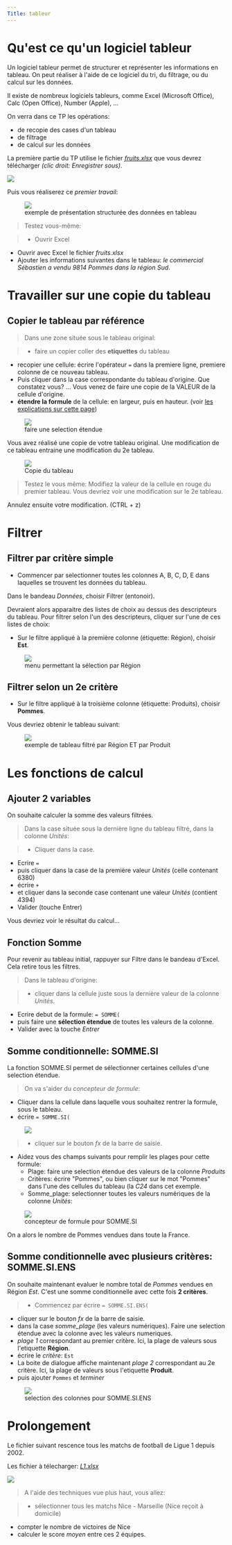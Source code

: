 ```yaml
---
Title: tableur
---
```


# Qu'est ce qu'un logiciel tableur
Un logiciel tableur permet de structurer et représenter les informations en tableau. On peut réaliser à l'aide de ce logiciel du tri, du filtrage, ou du calcul sur les données.

Il existe de nombreux logiciels tableurs, comme Excel (Microsoft Office), Calc (Open Office), Number (Apple), ...

On verra dans ce TP les opérations:

* de recopie des cases d'un tableau
* de filtrage
* de calcul sur les données

La première partie du TP utilise le fichier <a href="../datas/fruits.xlsx" target="blank"><i>fruits.xlsx</i></a> que vous devrez télécharger *(clic droit: Enregistrer sous)*. 

<a href="../datas/fruits.xlsx" target="blank"><img src="/images/download.png"></a> 

Puis vous réaliserez ce *premier travail*:

<figure>
<div>
<img src="../images/tableau_orig.png">
<figcaption>exemple de présentation structurée des données en tableau</figcaption>
</div>
</figure>

> Testez vous-même:

> * Ouvrir Excel
* Ouvrir avec Excel le fichier *fruits.xlsx*
* Ajouter les informations suivantes dans le tableau: *le commercial Sébastien a vendu 9814 Pommes dans la région Sud*.

<!--
# La notion de variable
Dans le tableur, une cellule EST une variable.

On peut accéder à la valeur d'une cellule à partir de ses coordonnées. C'est equivalent au nom de la variable que l'on a vu pour le langage Python.

## Copie par valeur

> Testez vous-même:


> * Dans la case **jaune**, de coordonnée **H2**, vous allez copier-coller le contenu de la cellule **C5**: 
> 	* Faites un clic droit dans la cellule **C5**. Choisir *copier*
>	* Faites un clic droit dans le cellule **H2**. Choisir *collage special*, puis *valeur*.
* Modifier alors le mot écrit dans la case **C5**: Est-ce que cela modifie le contenu de la case **C5**?

## Copie par référence

> Testez vous-même:


> * Dans la case **rose**, de coordonnée **I2**, vous allez copier-coller la référence de la cellule **C5**: 
> 	* écrire `=` dans la cellule **I2**
>	* puis cliquer dans le cellule **C5**.  Valider (touche Entrer).
* Modifier alors le mot écrit dans la case **C5**: Est-ce que cela modifie le contenu de la case **C5**?

Que remarque t-on? 

*Cette fois, le contenu de la cellule se met automatiquement à jour: dès que l'on saisie et valide une entrée, toute la feuille est recalculée, et les cellules copiées par référence sont modifiées.*

-->
# Travailler sur une copie du tableau

## Copier le tableau par référence
> Dans une zone située sous le tableau original: 

> * faire un copier coller des **etiquettes** du tableau
* recopier une cellule: écrire l'opérateur `=` dans la premiere ligne, premiere colonne de ce nouveau tableau. 
* Puis cliquer dans la case correspondante du tableau d'origine. Que constatez vous? ... Vous venez de faire une copie de la VALEUR de la cellule d'origine.
* **étendre la formule** de la cellule: en largeur, puis en hauteur. (voir <a href="https://www.cours-gratuit.com/tutoriel-excel/tutoriel-excel-comment-etendre-une-formule#:~:text=Vous%20devez%20faire%20ce%20qui,en%20une%20croix%20noire%20%C3%A9paisse." target="blank">les explications sur cette page</a>)

<figure>
<div>
<img src = "../images/select.gif" >
<figcaption>faire une selection étendue</figcaption>
</div>
</figure>

Vous avez réalisé une copie de votre tableau original. Une modification de ce tableau entraine une modification du 2e tableau.

<figure>
<div>
<img src="../images/copie_tab.png">
<figcaption>Copie du tableau</figcaption>
</div>
</figure>

> Testez le vous même: Modifiez la valeur de la cellule en rouge du premier tableau. Vous devriez voir une modification sur le 2e tableau.

Annulez ensuite votre modification. (CTRL + z)


# Filtrer 
## Filtrer par critère simple
* Commencer par selectionner toutes les colonnes A, B, C, D, E dans laquelles se trouvent les données du tableau.

Dans le bandeau *Données*, choisir Filtrer (entonoir).

Devraient alors apparaitre des listes de choix au dessus des descripteurs du tableau. Pour filtrer selon l'un des descripteurs, cliquer sur l'une de ces listes de choix:

* Sur le filtre appliqué à la première colonne (étiquette: Région), choisir **Est**.

<figure>
<div>
<img src="../images/filtrer.png">
<figcaption>menu permettant la sélection par Région</figcaption>
</div>
</figure>

## Filtrer selon un 2e critère
* Sur le filtre appliqué à la troisième colonne (étiquette: Produits), choisir **Pommes**.

Vous devriez obtenir le tableau suivant:

<figure>
<div>
<img src="../images/tableau_tri.png">
<figcaption>exemple de tableau filtré par Région ET par Produit</figcaption>
</div>
</figure>



# Les fonctions de calcul
## Ajouter 2 variables
On souhaite calculer la somme des valeurs filtrées.

> Dans la case située sous la dernière ligne du tableau filtré, dans la colonne *Unités*: 

> * Cliquer dans la case.
* Ecrire `=`
* puis cliquer dans la case de la première valeur *Unités* (celle contenant 6380)
* écrire `+`
* et cliquer dans la seconde case contenant une valeur *Unités* (contient 4394)
* Valider (touche Entrer)

Vous devriez voir le résultat du calcul...

## Fonction Somme
Pour revenir au tableau initial, rappuyer sur Filtre dans le bandeau d'Excel.
<br>Cela retire tous les filtres.

> Dans le tableau d'origine: 

> * cliquer dans la cellule juste sous la dernière valeur de la colonne *Unités*. 
* Ecrire debut de la formule: `= SOMME(` 
* puis faire une **sélection étendue** de toutes les valeurs de la colonne. 
* Valider avec la touche *Entrer*

## Somme conditionnelle: SOMME.SI
La fonction SOMME.SI permet de sélectionner certaines cellules d'une selection étendue.

> On va s'aider du *concepteur de formule*:

* Cliquer dans la cellule dans laquelle vous souhaitez rentrer la formule, sous le tableau.
* écrire `= SOMME.SI(`

<figure>
<div>
<img src="../images/cadre_tab.png">
<figcaption></figcaption>
</div>
</figure>

> * cliquer sur le bouton *fx* de la barre de saisie.
* Aidez vous des champs suivants pour remplir les plages pour cette formule:
	* Plage: faire une selection étendue des valeurs de la colonne *Produits*
	* Critères: écrire "Pommes", ou bien cliquer sur le mot "Pommes" dans l'une des cellules du tableau (la *C24* dans cet exemple.
	* Somme_plage: selectionner toutes les valeurs numériques de la colonne *Unités*:

<figure>
<div>
<img src="../images/sommesi.png">
<figcaption>concepteur de formule pour SOMME.SI</figcaption>
</div>
</figure>

On a alors le nombre de Pommes vendues dans toute la France.

## Somme conditionnelle avec plusieurs critères: SOMME.SI.ENS
On souhaite maintenant evaluer le nombre total de *Pommes* vendues en Région *Est*. C'est une somme conditionnelle avec cette fois **2 critères**.



> * Commencez par écrire `= SOMME.SI.ENS(`
* cliquer sur le bouton *fx* de la barre de saisie.
* dans la case *somme_plage* (les valeurs numériques). Faire une selection étendue avec la colonne avec les valeurs numeriques.
* *plage 1* correspondant au premier critère. Ici, la plage de valeurs sous l'etiquette **Région**. 
* écrire le *critère*: `Est`
* La boite de dialogue affiche maintenant *plage 2* correspondant au 2e critère. Ici, la plage de valeurs sous l'etiquette **Produit**.
* puis ajouter `Pommes` et *terminer*

<figure>
<div>
<img src="../images/sommesiens.png">
<figcaption>selection des colonnes pour SOMME.SI.ENS</figcaption>
</div>
</figure>




# Prolongement
Le fichier suivant rescence tous les matchs de football de Ligue 1 depuis 2002.

Les fichier à télecharger: <a href="../datas/L1.xlsx" target="blank"><i>L1.xlsx</i></a> 

<a href="../datas/L1.xlsx" target="blank"><img src="/images/download.png"></a> 

> A l'aide des techniques vue plus haut, vous allez:

> * sélectionner tous les matchs Nice - Marseille (Nice reçoit à domicile)
* compter le nombre de victoires de Nice
* calculer le score *moyen* entre ces 2 équipes.





